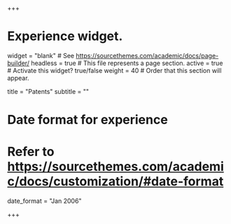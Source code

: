 +++
# Experience widget.
widget = "blank"  # See https://sourcethemes.com/academic/docs/page-builder/
headless = true  # This file represents a page section.
active = true  # Activate this widget? true/false
weight = 40  # Order that this section will appear.

title = "Patents"
subtitle = ""

# Date format for experience
#   Refer to https://sourcethemes.com/academic/docs/customization/#date-format
date_format = "Jan 2006"

+++

